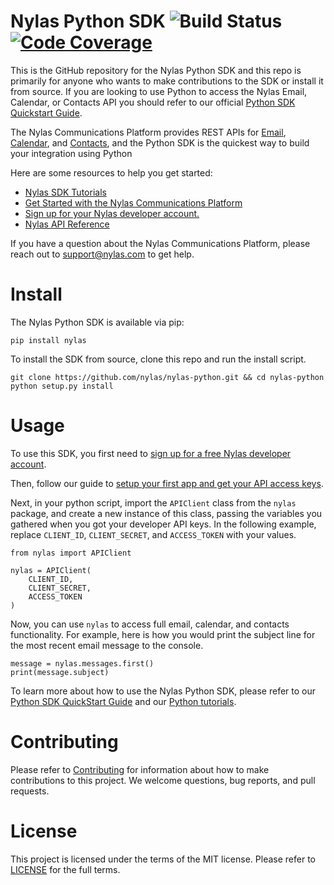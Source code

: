 # Nylas Python SDK ![Build Status](https://github.com/nylas/nylas-python/workflows/Test/badge.svg) [![Code Coverage](https://codecov.io/gh/nylas/nylas-python/branch/main/graph/badge.svg)](https://codecov.io/gh/nylas/nylas-python)

This is the GitHub repository for the Nylas Python SDK and this repo is primarily for anyone who wants to make contributions to the SDK or install it from source. If you are looking to use Python to access the Nylas Email, Calendar, or Contacts API you should refer to our official [Python SDK Quickstart Guide](https://docs.nylas.com/docs/quickstart-python).

The Nylas Communications Platform provides REST APIs for [Email](https://docs.nylas.com/docs/quickstart-email), [Calendar](https://docs.nylas.com/docs/quickstart-calendar), and [Contacts](https://docs.nylas.com/docs/quickstart-contacts), and the Python SDK is the quickest way to build your integration using Python

Here are some resources to help you get started:

- [Nylas SDK Tutorials](https://docs.nylas.com/docs/tutorials)
- [Get Started with the Nylas Communications Platform](https://docs.nylas.com/docs/getting-started)
- [Sign up for your Nylas developer account.](https://nylas.com/register)
- [Nylas API Reference](https://docs.nylas.com/reference)

If you have a question about the Nylas Communications Platform, please reach out to support@nylas.com to get help.

# Install

The Nylas Python SDK is available via pip:

`pip install nylas`

To install the SDK from source, clone this repo and run the install script.

    git clone https://github.com/nylas/nylas-python.git && cd nylas-python
    python setup.py install

# Usage

To use this SDK, you first need to [sign up for a free Nylas developer account](https://nylas.com/register).

Then, follow our guide to [setup your first app and get your API access keys](https://docs.nylas.com/docs/get-your-developer-api-keys).

Next, in your python script, import the `APIClient` class from the `nylas` package, and create a new instance of this class, passing the variables you gathered when you got your developer API keys. In the following example, replace `CLIENT_ID`, `CLIENT_SECRET`, and `ACCESS_TOKEN` with your values.


    from nylas import APIClient

    nylas = APIClient(
        CLIENT_ID,
        CLIENT_SECRET,
        ACCESS_TOKEN
    )

Now, you can use `nylas` to access full email, calendar, and contacts functionality. For example, here is how you would print the subject line for the most recent email message to the console.


    message = nylas.messages.first()
    print(message.subject)

To learn more about how to use the Nylas Python SDK, please refer to our [Python SDK QuickStart Guide](https://docs.nylas.com/docs/quickstart-python) and our [Python tutorials](https://docs.nylas.com/docs/tutorials).

# Contributing

Please refer to [Contributing](Contributing.md) for information about how to make contributions to this project. We welcome questions, bug reports, and pull requests.

# License

This project is licensed under the terms of the MIT license. Please refer to [LICENSE](LICENSE) for the full terms.
